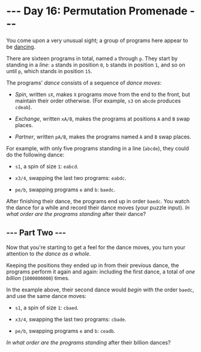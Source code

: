# --- Day 16: Permutation Promenade ---

You come upon a very unusual sight; a group of programs here appear to be [dancing](https://www.youtube.com/watch?v=lyZQPjUT5B4&t=53).

There are sixteen programs in total, named `a` through `p`. They start by standing in a *line*: `a` stands in position `0`, `b` stands in position `1`, and so on until `p`, which stands in position `15`.

The programs' *dance* consists of a sequence of *dance moves*:


 - *Spin*, written `sX`, makes `X` programs move from the end to the front, but maintain their order otherwise. (For example, `s3` on `abcde` produces `cdeab`).

 - *Exchange*, written `xA/B`, makes the programs at positions `A` and `B` swap places.

 - *Partner*, written `pA/B`, makes the programs named `A` and `B` swap places.


For example, with only five programs standing in a line (`abcde`), they could do the following dance:


 - `s1`, a spin of size `1`: `eabcd`.

 - `x3/4`, swapping the last two programs: `eabdc`.

 - `pe/b`, swapping programs `e` and `b`: `baedc`.


After finishing their dance, the programs end up in order `baedc`.
You watch the dance for a while and record their dance moves (your puzzle input). *In what order are the programs standing* after their dance?



## --- Part Two ---

Now that you're starting to get a feel for the dance moves, you turn your attention to *the dance as a whole*.

Keeping the positions they ended up in from their previous dance, the programs perform it again and again: including the first dance, a total of *one billion* (`1000000000`) times.

In the example above, their second dance would *begin* with the order `baedc`, and use the same dance moves:


 - `s1`, a spin of size `1`: `cbaed`.

 - `x3/4`, swapping the last two programs: `cbade`.

 - `pe/b`, swapping programs `e` and `b`: `ceadb`.


*In what order are the programs standing* after their billion dances?

